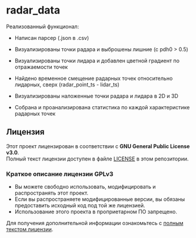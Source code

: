 # radar_data

Реализованный функционал:

 - Написан парсер (.json в .csv)

 - Визуализированы точки радара и выброшены лишние (с pdh0 > 0.5)

 - Визуализированы точки лидара и добавлен цветной градиент по отражаемости точек

 - Найдено временное смещение радарных точек относительно лидарных, сверх (radar_point_ts - lidar_ts)

 - Визуализированы наложенные точки радара и лидара в 2D и 3D

 - Собрана и проанализирована статистика по каждой характеристике радарных точек

## Лицензия

Этот проект лицензирован в соответствии с **GNU General Public License v3.0**.  
Полный текст лицензии доступен в файле [LICENSE](LICENSE) в этом репозитории.

### Краткое описание лицензии GPLv3
- Вы можете свободно использовать, модифицировать и распространять этот проект.
- Если вы распространяете модифицированные версии, вы обязаны предоставить исходный код под той же лицензией.
- Использование этого проекта в проприетарном ПО запрещено.

Для получения дополнительной информации ознакомьтесь с [полным текстом лицензии](LICENSE).
